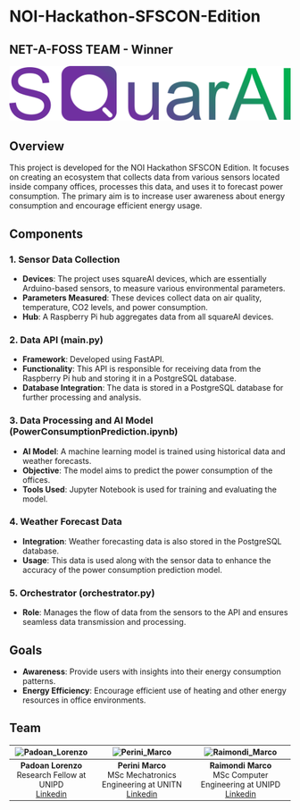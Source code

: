 # NOI-Hackathon-SFSCON-Edition
## NET-A-FOSS TEAM - Winner
![squarai-logo](assets/squarai-logo.png)
## Overview
This project is developed for the NOI Hackathon SFSCON Edition. It focuses on creating an ecosystem that collects data from various sensors located inside company offices, processes this data, and uses it to forecast power consumption. The primary aim is to increase user awareness about energy consumption and encourage efficient energy usage.

## Components

### 1. Sensor Data Collection
- **Devices**: The project uses squareAI devices, which are essentially Arduino-based sensors, to measure various environmental parameters.
- **Parameters Measured**: These devices collect data on air quality, temperature, CO2 levels, and power consumption.
- **Hub**: A Raspberry Pi hub aggregates data from all squareAI devices.

### 2. Data API (main.py)
- **Framework**: Developed using FastAPI.
- **Functionality**: This API is responsible for receiving data from the Raspberry Pi hub and storing it in a PostgreSQL database.
- **Database Integration**: The data is stored in a PostgreSQL database for further processing and analysis.

### 3. Data Processing and AI Model (PowerConsumptionPrediction.ipynb)
- **AI Model**: A machine learning model is trained using historical data and weather forecasts.
- **Objective**: The model aims to predict the power consumption of the offices.
- **Tools Used**: Jupyter Notebook is used for training and evaluating the model.

### 4. Weather Forecast Data
- **Integration**: Weather forecasting data is also stored in the PostgreSQL database.
- **Usage**: This data is used along with the sensor data to enhance the accuracy of the power consumption prediction model.

### 5. Orchestrator (orchestrator.py)
- **Role**: Manages the flow of data from the sensors to the API and ensures seamless data transmission and processing.

## Goals
- **Awareness**: Provide users with insights into their energy consumption patterns.
- **Energy Efficiency**: Encourage efficient use of heating and other energy resources in office environments.

## Team

| ![Padoan_Lorenzo](assets/picture-padoan.jpg) | ![Perini_Marco](assets/picture-perini.jpg) | ![Raimondi_Marco](assets/picture-raimondi.jpg) |
|:-----------------------------:|:------------------------------:|:------------------------------:|
| **Padoan Lorenzo** <br> Research Fellow at UNIPD <br> [Linkedin](https://www.linkedin.com/in/lorenzo-padoan-4521a2154/) | **Perini Marco** <br> MSc Mechatronics Engineering at UNITN <br> [Linkedin](https://www.linkedin.com/in/perinim/) | **Raimondi Marco** <br> MSc Computer Engineering at UNIPD <br> [Linkedin](https://www.linkedin.com/in/marco-raimondi-731419145/) |

